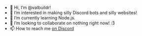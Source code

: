 - 👋 Hi, I’m @valbuildr!
- 👀 I’m interested in making silly Discord bots and silly websites!
- 🌱 I’m currently learning Node.js.
- 💞️ I’m looking to collaborate on nothing right now! :3
- 📫 How to reach me [on Discord]([https://discord.com/users/396723826232262656](https://discord.gg/APAb2Zd8uF))

<!---
valbuildr/valbuildr is a ✨ special ✨ repository because its `README.md` (this file) appears on your GitHub profile.
You can click the Preview link to take a look at your changes.
--->
